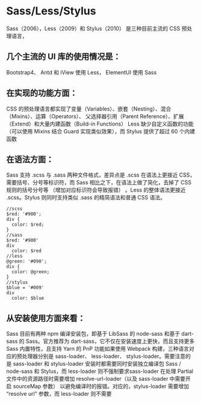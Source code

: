 <!--
 * @Description: 提高编写代码的效率
 * @Autor: lijinpeng
 * @Date: 2021-03-10 23:47:08
 * @LastEditors: lijinpeng
-->
# Sass/Less/Stylus
Sass（2006），Less（2009）和 Stylus（2010） 是三种目前主流的 CSS 预处理语言，

## 几个主流的 UI 库的使用情况是：
Bootstrap4、 Antd 和 iView 使用 Less， ElementUI 使用 Sass

## 在实现的功能方面：
CSS 的预处理语言都实现了变量（Variables）、嵌套（Nesting）、混合 （Mixins）、运算（Operators）、
父选择器引用（Parent Reference）、扩展（Extend）和大量内建函数（Build-in Functions）
Less 缺少自定义函数的功能（可以使用 Mixins 结合 Guard 实现类似效果），而 Stylus 提供了超过 60 个内建函数

## 在语法方面：
Sass 支持 .scss 与 .sass 两种文件格式，差异点是 .scss 在语法上更接近 CSS，需要括号、分号等标识符，而 Sass 相比之下，在语法上做了简化，去掉了 CSS 规则的括号分号等 （增加对应标识符会导致报错） 。Less 的整体语法更接近 .scss。Stylus 则同时支持类似 .sass 的精简语法和普通 CSS 语法。
```
//scss
$red: '#900';
div {
  color: $red;
}
//sass
$red: '#900'
div
  color: $red
//less
@green: '#090';
div {
  color: @green;
}
//stylus
$blue = '#009'
div
  color: $blue
```

## 从安装使用方面来看：
Sass 目前有两种 npm 编译安装包，即基于 LibSass 的 node-sass 和基于 dart-sass 的 Sass。官方推荐为 dart-sass，它不仅在安装速度上更快，而且支持更多 Sass 内置特性，且支持 Yarn 的 PnP 功能如果使用 Webpack 构建，三种语言对应的预处理器分别是 sass-loader、 less-loader、 stylus-loader。需要注意的是 sass-loader 和 stylus-loader 安装时都需要同时安装独立编译包 Sass / node-sass 和 Stylus，而 less-loader 则不强制要求sass-loader 在处理 Partial 文件中的资源路径时需要增加 resolve-url-loader（以及 sass-loader 中需要开启 sourceMap 参数） 以避免编译时的报错。对应的，stylus-loader 需要增加 “resolve url” 参数，而 less-loader 则不需要